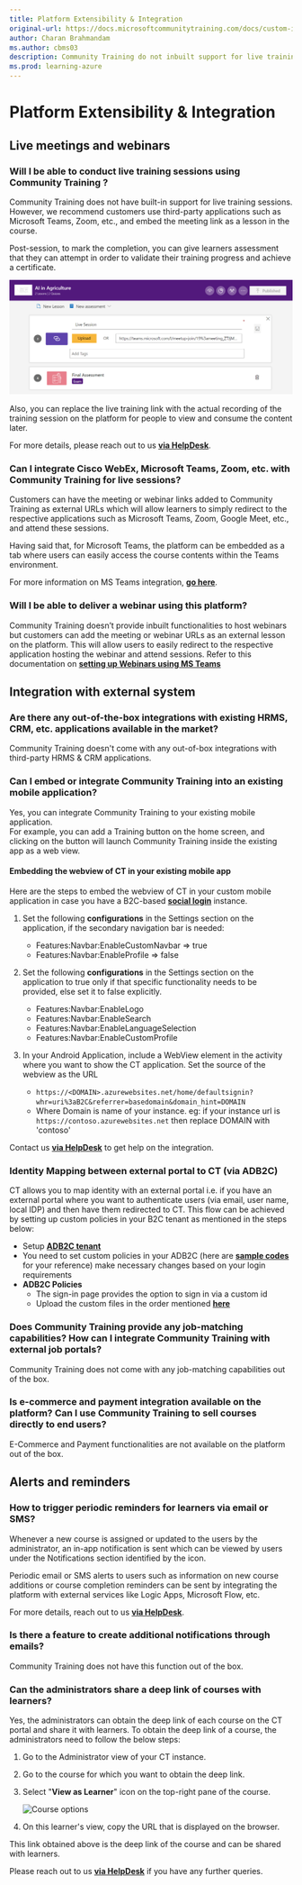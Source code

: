 ```yaml
---
title: Platform Extensibility & Integration
original-url: https://docs.microsoftcommunitytraining.com/docs/custom-integration
author: Charan Brahmandam
ms.author: cbms03
description: Community Training do not inbuilt support for live training sessions.
ms.prod: learning-azure
---
```


# Platform Extensibility & Integration

## Live meetings and webinars

### Will I be able to conduct live training sessions using Community Training ?

Community Training does not have built-in support for live training sessions. However, we recommend customers use third-party applications such as Microsoft Teams, Zoom, etc., and embed the meeting link as a lesson in the course.

Post-session, to mark the completion, you can give learners assessment that they can attempt in order to validate their training progress and achieve a certificate.

![Achieve certificate](../media/image%28323%29.png)

Also, you can replace the live training link with the actual recording of the training session on the platform for people to view and consume the content later.

For more details, please reach out to us [**via HelpDesk**](https://aka.ms/cthelpdesk).

### Can I integrate Cisco WebEx, Microsoft Teams, Zoom, etc. with Community Training for live sessions?

Customers can have the meeting or webinar links added to Community Training as external URLs which will allow learners to simply redirect to the respective applications such as Microsoft Teams, Zoom, Google Meet, etc., and attend these sessions.

Having said that, for Microsoft Teams, the platform can be embedded as a tab where users can easily access the course contents within the Teams environment.

For more information on MS Teams integration, [**go here**](https://communitytraining.microsoft.com/teams/).

### Will I be able to deliver a webinar using this platform?

Community Training doesn’t provide inbuilt functionalities to host webinars but customers can add the meeting or webinar URLs as an external lesson on the platform. This will allow users to easily redirect to the respective application hosting the webinar and attend sessions. Refer to this documentation on [**setting up Webinars using MS Teams**](https://support.microsoft.com/en-us/office/schedule-a-webinar-in-microsoft-teams-0719a9bd-07a0-47fd-8415-6c576860f36a#:~:text=Create%20a%20webinar%201%20In%20the%20Teams%20calendar%2C,event%2C%20invites%20will%20be%20sent%20to%20attendees%20automatically.)

## Integration with external system

### Are there any out-of-the-box integrations with existing HRMS, CRM, etc. applications available in the market?

Community Training doesn't come with any out-of-box integrations with third-party HRMS & CRM applications. 

### Can I embed or integrate Community Training into an existing mobile application?

Yes, you can integrate Community Training to your existing mobile application.  
For example, you can add a Training button on the home screen, and clicking on the button will launch Community Training inside the existing app as a web view.

#### Embedding the webview of CT in your existing mobile app

Here are the steps to embed the webview of CT in your custom mobile application in case you have a B2C-based [**social login**](../infrastructure-management/install-your-platform-instance/configure-login-social-work-school-account.md#social-account-or-email-based-authentication) instance.

1. Set the following **configurations** in the Settings section on the application, if the secondary navigation bar is needed:
    * Features:Navbar:EnableCustomNavbar => true
    * Features:Navbar:EnableProfile => false

2. Set the following **configurations** in the Settings section on the application to true only if that specific functionality needs to be provided, else set it to false explicitly.

    * Features:Navbar:EnableLogo
    * Features:Navbar:EnableSearch
    * Features:Navbar:EnableLanguageSelection
    * Features:Navbar:EnableCustomProfile

3. In your Android Application, include a WebView element in the activity where you want to show the CT application. Set the source of the webview as the URL
    * `https://<DOMAIN>.azurewebsites.net/home/defaultsignin?whr=uri%3aB2C&referrer=basedomain&domain_hint=DOMAIN`
    * Where Domain is name of your instance. eg: if your instance url is `https://contoso.azurewebsites.net` then replace DOMAIN with 'contoso'

Contact us [**via HelpDesk**](https://aka.ms/cthelpdesk) to get help on the integration.

### Identity Mapping between external portal to CT (via ADB2C)

CT allows you to map identity with an external portal i.e. if you have an external portal where you want to authenticate users (via email, user name, local IDP) and then have them redirected to CT. This flow can be achieved by setting up custom policies in your B2C tenant as mentioned in the steps below:

* Setup [**ADB2C tenant**](/azure/active-directory-b2c/tutorial-create-tenant)
* You need to set custom policies in your ADB2C (here are [**sample codes**](https://github.com/MicrosoftDocs/microsoft-community-training/files/9594393/Sample.NCS.login.usecase.zip) for your reference) make necessary changes based on your login requirements
* **ADB2C Policies**
  * The sign-in page provides the option to sign in via a custom id
  * Upload the custom files in the order mentioned [**here**](/azure/active-directory-b2c/tutorial-create-user-flows?pivots=b2c-custom-policy#upload-the-policies)

<!---
**Function app**
  * The sample code has a feature to update a user’s FirstName and LastName via Service2Service auth on the user’s login.
  * This implies that CT will always have the same FirstName and LastName of the user as present in your external portal, and it will be updated automatically whenever the user logs in.
  * Please update the required params in the code following the documentation of S2S here[ Service-to-Service Authentication](/azure/industry/training-services/microsoft-community-training/rest-api-management/service-to-service-authentication) and then publish the function app.
* Here is a [sample recording](https://microsoft.sharepoint.com/:v:/t/BuildingSangam/EQZ7Z2zY7zdAuQY5leNYmwgBO7-ezdGFTUngJWdz70wmsA?e=YIITyN) for your reference.

Note  : THIS SECTION IS HIDDEN UNTIL THE S2S BECOMES AVAILABLE AGAIN
--> 

### Does Community Training provide any job-matching capabilities? How can I integrate Community Training with external job portals?

Community Training does not come with any job-matching capabilities out of the box. 

<!--However, it can be integrated with external job portals to push learner progress and course certificates using the REST APIs.

For more information, please reach out to us [**via HelpDesk**](https://aka.ms/cthelpdesk) on how to integrate the platform with external application.

Note  : THIS SECTION IS HIDDEN UNTIL THE APIs BECOME AVAILABLE
-->

### Is e-commerce and payment integration available on the platform? Can I use Community Training to sell courses directly to end users?

E-Commerce and Payment functionalities are not available on the platform out of the box.

## Alerts and reminders

### How to trigger periodic reminders for learners via email or SMS?

Whenever a new course is assigned or updated to the users by the administrator, an in-app notification is sent which can be viewed by users under the Notifications section identified by the icon.

Periodic email or SMS alerts to users such as information on new course additions or course completion reminders can be sent by integrating the platform with external services like Logic Apps, Microsoft Flow, etc.

<!--For example, customers can leverage the APIs and use third-party tools to extend platform capability and send emails to learners as required. These can be welcome emails when they first sign in to the platform or they can be update emails when a new course is assigned to them.
-->
For more details, reach out to us [**via HelpDesk**](https://aka.ms/cthelpdesk).

### Is there a feature to create additional notifications through emails?

Community Training does not have this function out of the box. 

### Can the administrators share a deep link of courses with learners?

Yes, the administrators can obtain the deep link of each course on the CT portal and share it with learners. To obtain the deep link of a course, the administrators need to follow the below steps:

1. Go to the Administrator view of your CT instance.
2. Go to the course for which you want to obtain the deep link.
3. Select "**View as Learner**" icon on the top-right pane of the course.

   ![Course options](https://user-images.githubusercontent.com/87796184/158620704-7b4044e3-f46a-4786-80c6-1fb187c4ef8f.PNG)
4. On this learner's view, copy the URL that is displayed on the browser.

This link obtained above is the deep link of the course and can be shared with learners.

<!--

Note  : THE BELOW SECTION IS HIDDEN UNTIL APIs ARE AVAILABLE



## Rest APIs

### Are there any Rest APIs available for integration with existing systems or applications?

Community Training  provides REST APIs to help you integrate the platform with your existing systems and consume training via custom endpoints such as your own mobile app or website.

### How can I sync/import users data from my existing system to Community Training?

Community Training  lets [global administrators](../user-management/add-users/add-an-administrator-to-the-portal.md#add-a-global-administrator-to-the-platform) import user progress from other learning portals which will enable a seamless experience for the learner.

#### Pre-requisites

* Proper mapping of content between CT and other portals from where user progress needs to be imported.
  * For example: In the external portal if there is a course with three lessons and five quizzes (graded or non-graded), then in CT there should be the course present with the same number of lesson/assessment placeholders in the same sequential order.

#### Steps to how to integrate APIs to import progress

The new APIs enable you to import the progress of a user. It comprises of the three components:

1. Obtaining Resource ID
2. Lesson Progress
3. Quiz Progress

##### Step 1: Obtaining the IDs of the Resources

The course content API mentioned in the URL below must be parsed to obtain the IDs of the resources (lessons, quizzes, and questions) for which the progress needs to be imported. The API response contains the complete details of all the resources present in the course. The specification of the APIs is given below:

| URL |  \<hostname\>/api/v4/Courses/${courseId}/Content |
| --- | ---|
| **Description**  | Get course content with course Id = courseId |
| **Supported verbs** | POST |
| **Request header contract** | Json: <br />“cookie”: [Required.Always] <br /> “requestVerificationToken”: [Required.Always] <br />OR <br/> S2S Token |
| **Response body contract** | Json: <br />{ …  <br /> &nbsp; "CourseItems": [ <br /> &nbsp;&nbsp;{ <br /> &nbsp;&nbsp;&nbsp;&nbsp;&nbsp; … <br /> &nbsp;&nbsp;"ItemType": "Lesson", <br /> &nbsp;&nbsp;&nbsp;"Data": &nbsp;{ <br/> &nbsp;&nbsp;&nbsp;"Id": &nbsp; 4143 <br/> &nbsp;&nbsp;} <br />}, <br/>{ <br/> &nbsp;&nbsp;&nbsp;&nbsp;… <br/> &nbsp;"CourseItemId": 4712,<br/> &nbsp;"ItemType": "Quiz",<br/>&nbsp;"Data": { <br/> &nbsp;&nbsp;&nbsp;"QuizData": { <br/>&nbsp;&nbsp;&nbsp;&nbsp;&nbsp;&nbsp;"Id": "476" <br/>&nbsp;&nbsp;&nbsp;&nbsp;&nbsp;&nbsp;&nbsp;&nbsp;&nbsp;&nbsp;&nbsp;&nbsp;… <br/>&nbsp;&nbsp;&nbsp;&nbsp;&nbsp;&nbsp;},<br/>&nbsp;&nbsp;&nbsp;&nbsp;&nbsp;Questions": [<br/>&nbsp;&nbsp;&nbsp;&nbsp;{ <br/> &nbsp;&nbsp;&nbsp;&nbsp;&nbsp;&nbsp;&nbsp;"Id": 4124<br/>&nbsp;&nbsp;&nbsp;&nbsp;&nbsp;&nbsp;&nbsp;&nbsp;&nbsp;&nbsp;&nbsp;&nbsp;…<br/>&nbsp;&nbsp;&nbsp;&nbsp;&nbsp;&nbsp;&nbsp;&nbsp;}<br/>&nbsp;&nbsp;&nbsp;&nbsp;&nbsp;&nbsp;] <br/> &nbsp;&nbsp;} |
|**Response contract**  | 200 for successful response 400, 429, 403, 500, 503 for various error response.|

##### Step 2: Importing the Lesson Progress

The lesson progress of a particular user for a particular course can be imported by using the below API.<br/>Lesson ID can be obtained by Step 1. The specification of the APIs is: <br/><br/>

| URL |   \<hostname\>/api/v1/Course/${courseId}/Lesson/ImportProgress|
| --- | ---|
| **Description**  | Import progress of user with course Id = courseId |
| **Supported verbs** | PUT |
| **Request header contract** | Json: <br />“cookie”: [Required.Always] <br /> “requestVerificationToken”: [Required.Always] <br />OR <br/> S2S Token |
| **Response body contract** | Json: <br /> “userContact”: [Required.Always]<br />“lessonProgress”: [Required.Always]<br />&nbsp;&nbsp;&nbsp;&nbsp;&nbsp;&nbsp;&nbsp;&nbsp;&nbsp;[ “lessonId”: [Required.Always]<br />&nbsp;&nbsp;&nbsp;&nbsp;&nbsp;&nbsp;&nbsp;&nbsp;&nbsp;&nbsp;&nbsp;“lessonStatus”: [Required.Always]<br /> &nbsp;&nbsp;&nbsp;&nbsp;&nbsp;&nbsp;&nbsp;&nbsp;&nbsp;(notCompleted/completed)<br />&nbsp;&nbsp;&nbsp;&nbsp;&nbsp;&nbsp;&nbsp;&nbsp;&nbsp;&nbsp;&nbsp;“lessonScore”:<br />&nbsp;&nbsp;&nbsp;&nbsp;&nbsp;&nbsp;&nbsp;&nbsp;&nbsp;&nbsp;&nbsp;“LessonMetadata”:<br />&nbsp;&nbsp;&nbsp;&nbsp;&nbsp;&nbsp;&nbsp;&nbsp;&nbsp;&nbsp;]
| **Sample Request Body** | “userContact”: “+91 1234567890”<br /> “lessonProgress”: <br />&nbsp;&nbsp;&nbsp;&nbsp;&nbsp;&nbsp;&nbsp;[ <br />&nbsp;&nbsp;&nbsp;&nbsp;&nbsp;&nbsp;&nbsp;&nbsp;&nbsp;&nbsp;&nbsp;{ <br />&nbsp;&nbsp;&nbsp;&nbsp;&nbsp;&nbsp;&nbsp;&nbsp;&nbsp;&nbsp;&nbsp;&nbsp;“lessonId”: 1 <br />&nbsp;&nbsp;&nbsp;&nbsp;&nbsp;&nbsp;&nbsp;&nbsp;&nbsp;&nbsp;&nbsp;&nbsp;“lessonStatus”: “notCompleted” <br />&nbsp;&nbsp;&nbsp;&nbsp;&nbsp;&nbsp;&nbsp;&nbsp;&nbsp;&nbsp;&nbsp;&nbsp;“lessonScore”: 60 <br />&nbsp;&nbsp;&nbsp;&nbsp;&nbsp;&nbsp;&nbsp;&nbsp;&nbsp;&nbsp;&nbsp;&nbsp;“LessonMetadata”: “scorm.api.playback = 55..” <br /> &nbsp;&nbsp;&nbsp;&nbsp;&nbsp;&nbsp;&nbsp;&nbsp;&nbsp;&nbsp;&nbsp;},<br />&nbsp;&nbsp;&nbsp;&nbsp;&nbsp;&nbsp;&nbsp;&nbsp;&nbsp;&nbsp;&nbsp;{ <br />&nbsp;&nbsp;&nbsp;&nbsp;&nbsp;&nbsp;&nbsp;&nbsp;&nbsp;&nbsp;&nbsp;&nbsp;“lessonId”: 2 <br />&nbsp;&nbsp;&nbsp;&nbsp;&nbsp;&nbsp;&nbsp;&nbsp;&nbsp;&nbsp;&nbsp;&nbsp;“lessonStatus”: “Completed” <br /><br />&nbsp;&nbsp;&nbsp;&nbsp;&nbsp;&nbsp;&nbsp;&nbsp;&nbsp;&nbsp;&nbsp;} <br />&nbsp;&nbsp;&nbsp;&nbsp;&nbsp;&nbsp;&nbsp;] |
| **Response contract** | 200 for successful response. <br/>400, 429, 403, 500, 503 for various error response. |

##### Step 3: Importing the Quiz Progress

The quiz progress of a particular user for a particular course can be imported by using the below API.
QuizId can be obtained by Step 1. The specification of the APIs is:

| URL | \<hostname\>/api/v1/Course/${courseId}/Quiz/ImportProgress|
| --- | ---|
| **Description**  | Import progress of user with course Id = courseId |
| **Supported verbs** | PUT |
| **Request header contract** | Json: <br />“cookie”: [Required.Always] <br /> “requestVerificationToken”: [Required.Always] <br />OR <br/> S2S Token |
| **Response body contract** | Json: <br /> “userContact”: [Required.Always]<br />“quizProgress”: [Required.Always]<br />&nbsp;&nbsp;&nbsp;&nbsp;&nbsp;&nbsp;&nbsp;&nbsp;&nbsp;[ “quizId”: [Required.Always]<br />&nbsp;&nbsp;&nbsp;&nbsp;&nbsp;&nbsp;&nbsp;&nbsp;&nbsp;&nbsp;&nbsp;“questionProgresss”: [Required.Always]<br />&nbsp;&nbsp;&nbsp;&nbsp;&nbsp;&nbsp;&nbsp;&nbsp;&nbsp;&nbsp;&nbsp;&nbsp;&nbsp;&nbsp;&nbsp;&nbsp;&nbsp;&nbsp;&nbsp;[ “questionId”: [Required.Always]<br />&nbsp;&nbsp;&nbsp;&nbsp;&nbsp;&nbsp;&nbsp;&nbsp;&nbsp;&nbsp;&nbsp;&nbsp;&nbsp;&nbsp;&nbsp;&nbsp;&nbsp;&nbsp;&nbsp;&nbsp;&nbsp;&nbsp;“isCorrect”: [Required.Always]<br />&nbsp;&nbsp;&nbsp;&nbsp;&nbsp;&nbsp;&nbsp;&nbsp;&nbsp;&nbsp;&nbsp;&nbsp;&nbsp;&nbsp;&nbsp;&nbsp;&nbsp;&nbsp;&nbsp;&nbsp;]<br />&nbsp;&nbsp;&nbsp;&nbsp;&nbsp;&nbsp;&nbsp;&nbsp;&nbsp;&nbsp;]
| **Sample Request Body** | “userContact”: “+91 6758493021”<br /> “quizProgress”: <br />&nbsp;&nbsp;&nbsp;&nbsp;&nbsp;&nbsp;&nbsp;[ <br />&nbsp;&nbsp;&nbsp;&nbsp;&nbsp;&nbsp;&nbsp;&nbsp;&nbsp;&nbsp;&nbsp;{ <br />&nbsp;&nbsp;&nbsp;&nbsp;&nbsp;&nbsp;&nbsp;&nbsp;&nbsp;&nbsp;&nbsp;&nbsp;“quizId”: 1 <br />&nbsp;&nbsp;&nbsp;&nbsp;&nbsp;&nbsp;&nbsp;&nbsp;&nbsp;&nbsp;&nbsp;&nbsp;"questionProgress": <br />&nbsp;&nbsp;&nbsp;&nbsp;&nbsp;&nbsp;&nbsp;&nbsp;&nbsp;&nbsp;&nbsp;&nbsp;&nbsp;&nbsp;&nbsp;&nbsp;&nbsp;[<br />&nbsp;&nbsp;&nbsp;&nbsp;&nbsp;&nbsp;&nbsp;&nbsp;&nbsp;&nbsp;&nbsp;&nbsp;&nbsp;&nbsp;&nbsp;&nbsp;&nbsp;&nbsp;&nbsp;&nbsp;{<br />&nbsp;&nbsp;&nbsp;&nbsp;&nbsp;&nbsp;&nbsp;&nbsp; &nbsp;&nbsp;&nbsp;&nbsp;&nbsp;&nbsp;&nbsp;&nbsp;&nbsp;&nbsp;&nbsp;&nbsp;&nbsp;&nbsp;&nbsp;&nbsp;&nbsp;“questionId”: 1 <br />&nbsp;&nbsp;&nbsp;&nbsp;&nbsp;&nbsp;&nbsp;&nbsp; &nbsp;&nbsp;&nbsp;&nbsp;&nbsp;&nbsp;&nbsp;&nbsp;&nbsp;&nbsp;&nbsp;&nbsp;&nbsp;&nbsp;&nbsp;&nbsp;&nbsp;“isCorrect”: “true”<br />&nbsp;&nbsp;&nbsp;&nbsp;&nbsp;&nbsp;&nbsp;&nbsp; &nbsp;&nbsp;&nbsp;&nbsp;&nbsp;&nbsp;&nbsp;&nbsp;&nbsp;&nbsp;&nbsp;&nbsp;&nbsp;&nbsp;&nbsp;&nbsp;&nbsp;“answer”: “[4] (Option A \|Option B \|<br />&nbsp;&nbsp;&nbsp;&nbsp;&nbsp;&nbsp;&nbsp;&nbsp; &nbsp;&nbsp;&nbsp;&nbsp;&nbsp;&nbsp;&nbsp;&nbsp;&nbsp;&nbsp;&nbsp;&nbsp;&nbsp;&nbsp;&nbsp;&nbsp;&nbsp;Option C)" <br />&nbsp;&nbsp;&nbsp;&nbsp;&nbsp;&nbsp;&nbsp;&nbsp; &nbsp;&nbsp;&nbsp;&nbsp;&nbsp;&nbsp;&nbsp;&nbsp;&nbsp;&nbsp;&nbsp;&nbsp;&nbsp;&nbsp;&nbsp;&nbsp;&nbsp;},<br />&nbsp;&nbsp;&nbsp;&nbsp;&nbsp;&nbsp;&nbsp;&nbsp; &nbsp;&nbsp;&nbsp;&nbsp;&nbsp;&nbsp;&nbsp;&nbsp;&nbsp;&nbsp;&nbsp;&nbsp;&nbsp;&nbsp;&nbsp;&nbsp;&nbsp; {<br />&nbsp;&nbsp;&nbsp;&nbsp;&nbsp;&nbsp;&nbsp;&nbsp; &nbsp;&nbsp;&nbsp;&nbsp;&nbsp;&nbsp;&nbsp;&nbsp;&nbsp;&nbsp;&nbsp;&nbsp;&nbsp;&nbsp;&nbsp;&nbsp;&nbsp;“questionId”: 2<br />&nbsp;&nbsp;&nbsp;&nbsp;&nbsp;&nbsp;&nbsp;&nbsp; &nbsp;&nbsp;&nbsp;&nbsp;&nbsp;&nbsp;&nbsp;&nbsp;&nbsp;&nbsp;&nbsp;&nbsp;&nbsp;&nbsp;&nbsp;&nbsp;&nbsp; “isCorrect”: “false”<br />&nbsp;&nbsp;&nbsp;&nbsp;&nbsp;&nbsp;&nbsp;&nbsp; &nbsp;&nbsp;&nbsp;&nbsp;&nbsp;&nbsp;&nbsp;&nbsp;&nbsp;&nbsp;&nbsp;&nbsp;&nbsp;&nbsp;&nbsp;&nbsp;&nbsp; },<br />&nbsp;&nbsp;&nbsp;&nbsp;&nbsp;&nbsp;&nbsp;&nbsp;&nbsp;&nbsp;&nbsp;&nbsp;&nbsp;&nbsp;&nbsp;&nbsp;&nbsp;] <br />&nbsp;&nbsp;&nbsp;&nbsp;&nbsp;&nbsp;&nbsp;&nbsp;&nbsp;&nbsp;&nbsp;},<br />&nbsp;&nbsp;&nbsp;&nbsp;&nbsp;&nbsp;&nbsp;&nbsp;&nbsp;&nbsp;&nbsp;{<br />&nbsp;&nbsp;&nbsp;&nbsp;&nbsp;&nbsp;&nbsp;&nbsp;&nbsp;&nbsp;&nbsp;&nbsp;“quizID”: 2<br />&nbsp;&nbsp;&nbsp;&nbsp;&nbsp;&nbsp;&nbsp;&nbsp;&nbsp;&nbsp;&nbsp;&nbsp;"questionProgress": <br />&nbsp;&nbsp;&nbsp;&nbsp;&nbsp;&nbsp;&nbsp;&nbsp;&nbsp;&nbsp;&nbsp;&nbsp;&nbsp;&nbsp;&nbsp;&nbsp;&nbsp;[<br/> &nbsp;&nbsp;&nbsp;&nbsp;&nbsp;&nbsp;&nbsp;&nbsp;&nbsp;&nbsp;&nbsp;&nbsp;&nbsp;&nbsp;&nbsp;&nbsp;&nbsp;&nbsp;&nbsp;&nbsp;{<br />&nbsp;&nbsp;&nbsp;&nbsp;&nbsp;&nbsp;&nbsp;&nbsp; &nbsp;&nbsp;&nbsp;&nbsp;&nbsp;&nbsp;&nbsp;&nbsp;&nbsp;&nbsp;&nbsp;&nbsp;&nbsp;&nbsp;&nbsp;&nbsp;&nbsp;“questionId”: 3 <br />&nbsp;&nbsp;&nbsp;&nbsp;&nbsp;&nbsp;&nbsp;&nbsp; &nbsp;&nbsp;&nbsp;&nbsp;&nbsp;&nbsp;&nbsp;&nbsp;&nbsp;&nbsp;&nbsp;&nbsp;&nbsp;&nbsp;&nbsp;&nbsp;&nbsp;“isCorrect”: “true”<br />&nbsp;&nbsp;&nbsp;&nbsp;&nbsp;&nbsp;&nbsp;&nbsp; &nbsp;&nbsp;&nbsp;&nbsp;&nbsp;&nbsp;&nbsp;&nbsp;&nbsp;&nbsp;&nbsp;&nbsp;&nbsp;&nbsp;&nbsp;&nbsp;&nbsp;“answer”: “[2,3]" <br />&nbsp;&nbsp;&nbsp;&nbsp;&nbsp;&nbsp;&nbsp;&nbsp; &nbsp;&nbsp;&nbsp;&nbsp;&nbsp;&nbsp;&nbsp;&nbsp;&nbsp;&nbsp;&nbsp;&nbsp;&nbsp;&nbsp;&nbsp;&nbsp;&nbsp; },<br />&nbsp;&nbsp;&nbsp;&nbsp;&nbsp;&nbsp;&nbsp;&nbsp;&nbsp;&nbsp;&nbsp;&nbsp;&nbsp;&nbsp;&nbsp;&nbsp;&nbsp;] <br />&nbsp;&nbsp;&nbsp;&nbsp;&nbsp;&nbsp;&nbsp;&nbsp;&nbsp;&nbsp;&nbsp;},<br />&nbsp;&nbsp;&nbsp;&nbsp;&nbsp;&nbsp;&nbsp;]
| **Response contract** | 200 for successful response. <br/>400, 429, 403, 500, 503 for various error response. |

>[!WARNING]  
>
> * If you want Assessments to be evaluated in CT platform, please provide the Answer Strings in the request body.
> * In case if the Answer Strings is empty, isCorrect would be considered and assessment evaluation won't happen in
CT

#### Export Course content to other LMS

Community Training allows global administrators to export course content from CT to other learning portals, enabling reuse of content.

##### Steps on how to export course content by using API

Course content export can be done with the help of the API below. The specification of the APIs is:

| URL |  \<hostname\>/api/v4/Courses/${courseId}/Content |
| --- | ---|
| Description | Export courses |
| Supported verbs | POST |
| Request header contract | Json: <br />“cookie”: [Required.Always] <br /> “requestVerificationToken”: [Required.Always] <br />OR <br/> S2S Token |
| Response body contract | Json: <br /> “commaSeparatedIds”: [Required.Always] (CSV of course Ids)
| Response contract | 200 for successful response. <br/>400, 429, 403, 500, 503 for various error response. |
-->

Please reach out to us [**via HelpDesk**](https://aka.ms/cthelpdesk) if you have any further queries.